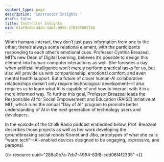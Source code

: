 ```yaml
---
content_type: page
description: 'Instructor Insights '
draft: false
title: Instructor Insights
uid: 61af0cdb-44db-4ab8-b996-2f020f885746
---
```

When humans interact, they don’t just pass information from one to the other; there’s always some relational element, with the participants responding to each other’s emotional cues. Professor Cynthia Breazeal, MIT’s new Dean of Digital Learning, believes it’s possible to design this element into human-computer interactions as well. She foresees a day when artificial intelligence won’t merely perform practical tasks for us, but also will provide us with companionship, emotional comfort, and even mental health support. But a future of closer human-AI collaborative relationships doesn’t only require technological development—it also requires us to learn what AI is capable of and how to interact with it in a more informed way. To further this goal, Professor Breazeal leads the Responsible AI for Social Empowerment and Education (RAISE) initiative at MIT, which runs the annual "Day of AI" program to promote better understanding of AI in the next generation of technology users and developers. 

In the episode of the Chalk Radio podcast embedded below, Prof. Breazeal describes those projects as well as her work developing the groundbreaking social robots Kismet and Jibo, prototypes of what she calls “warm tech”—AI-enabled devices designed to be engaging, expressive, and personal. 

{{< resource uuid="286a0e7a-7cb7-4994-83f8-cdd06f4f2335" >}}